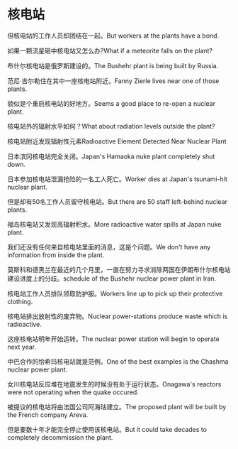 # 核电站

<p><span class="chinese">但核电站的工作人员却团结在一起。</span><span class="english">But workers at the plants have a bond.</span></p>

<p><span class="chinese">如果一颗流星砸中核电站又怎么办?</span><span class="english">What if a meteorite falls on the plant?</span></p>

<p><span class="chinese">布什尔核电站是俄罗斯建设的。</span><span class="english">The Bushehr plant is being built by Russia.</span></p>

<p><span class="chinese">范尼·吉尔勒住在其中一座核电站附近。</span><span class="english">Fanny Zierle lives near one of those plants.</span></p>

<p><span class="chinese">貌似是个重启核电站的好地方。</span><span class="english">Seems a good place to re-open a nuclear plant.</span></p>

<p><span class="chinese">核电站外的辐射水平如何？</span><span class="english">What about radiation levels outside the plant?</span></p>

<p><span class="chinese">核电站附近发现辐射性元素</span><span class="english">Radioactive Element Detected Near Nuclear Plant</span></p>

<p><span class="chinese">日本滨冈核电站完全关闭。</span><span class="english">Japan's Hamaoka nuke plant completely shut down.</span></p>

<p><span class="chinese">日本参加核电站泄漏抢险的一名工人死亡。</span><span class="english">Worker dies at Japan's tsunami-hit nuclear plant.</span></p>

<p><span class="chinese">但是却有50名工作人员留守核电站。</span><span class="english">But there are 50 staff left-behind nuclear plants.</span></p>

<p><span class="chinese">福岛核电站又发现高辐射积水。</span><span class="english">More radioactive water spills at Japan nuke plant.</span></p>

<p><span class="chinese">我们还没有任何来自核电站里面的消息，这是个问题。</span><span class="english">We don't have any information from inside the plant.</span></p>

<p><span class="chinese">莫斯科和德黑兰在最近的几个月里，一直在努力寻求消除两国在伊朗布什尔核电站建设进度上的分歧。</span><span class="english">schedule of the Bushehr nuclear power plant in Iran.</span></p>

<p><span class="chinese">核电站工作人员排队领取防护服。</span><span class="english">Workers line up to pick up their protective clothing.</span></p>

<p><span class="chinese">核电站排出放射性的废弃物。</span><span class="english">Nuclear power-stations produce waste which is radioactive.</span></p>

<p><span class="chinese">这座核电站明年开始运转。</span><span class="english">The nuclear power station will begin to operate next year.</span></p>

<p><span class="chinese">中巴合作的恰希玛核电站就是范例。</span><span class="english">One of the best examples is the Chashma nuclear power plant.</span></p>

<p><span class="chinese">女川核电站反应堆在地震发生的时候没有处于运行状态。</span><span class="english">Onagawa's reactors were not operating when the quake occured.</span></p>

<p><span class="chinese">被提议的核电站将由法国公司阿海珐建立。</span><span class="english">The proposed plant will be built by the French company Areva.</span></p>

<p><span class="chinese">但是要数十年才能完全停止使用该核电站。</span><span class="english">But it could take decades to completely decommission the plant.</span></p>

